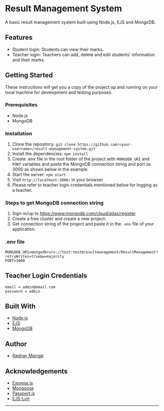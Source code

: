 # Result Management System

A basic result management system built using Node.js, EJS and MongoDB.

## Features

- Student login: Students can view their marks.
- Teacher login: Teachers can add, delete and edit students' information and their marks.

## Getting Started

These instructions will get you a copy of the project up and running on your local machine for development and testing purposes.

### Prerequisites

- Node.js
- MongoDB

### Installation

1.  Clone the repository: `git clone https://github.com/<your-username>/result-management-system.git`
2.  Install the dependencies: `npm install`
3.  Create .env file in the root folder of the project with `MONGODB_URI` and `PORT` variables and paste the MongoDB connection string and port as 3000 as shown below in the example.
4.  Start the server: `npm start`
5.  Visit `http://localhost:3000/` in your browser
6.  Please refer to teacher login credentials mentioned below for logging as a teacher.

### Steps to get MongoDB connection string

1. Sign-in/up to https://www.mongodb.com/cloud/atlas/register
2. Create a free cluster and create a new project.
3. Get connection string of the project and paste it in the `.env` file of your application.

### .env file

```
MONGODB_URI=mongodb+srv://test:test@resultmanagement/ResultManagement?retryWrites=true&w=majority
PORT=3000
```

## Teacher Login Credentials

```
email = admin@email.com
password = admin
```

## Built With

- [Node.js](https://nodejs.org/)
- [EJS](https://ejs.co/)
- [MongoDB](https://www.mongodb.com/)

## Author

- [Raghav Mangal](https://github.com/technophile22)

## Acknowledgements

- [Express.js](https://expressjs.com/)
- [Mongoose](https://mongoosejs.com/)
- [Passport.js](http://www.passportjs.org/)
- [EJS-Lint](https://github.com/RyanZim/EJS-Lint)

---
